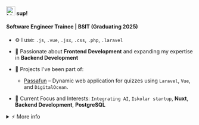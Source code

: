 #### <img src="https://user-images.githubusercontent.com/1303154/88677602-1635ba80-d120-11ea-84d8-d263ba5fc3c0.gif" width="24px" alt="hi"> sup!

#### Software Engineer Trainee | BSIT (Graduating 2025)


- ⚙️ I use: `.js`, `.vue`, `.jsx`, `.css`, `.php`, `.laravel`
- 🚀 Passionate about **Frontend Development** and expanding my expertise in **Backend Development**
- 🌟 Projects I've been part of:  
  - [Passafun](https://play.passafund.com/) – Dynamic web application for quizzes using `Laravel`, `Vue`, and `DigitalOcean`.  

- 🎯 Current Focus and Interests: `Integrating AI`, `Iskolar startup`, **Nuxt**, **Backend Development**, **PostgreSQL**

<details>
<summary>⚡️ More info</summary>
<br />

- 🎓 **Education**: BS in Information Technology, graduating in 2025  
- 💻 **Technologies**: Laravel, Vue.js, ReactJS, Tailwind CSS, PostgreSQL, MySQL  
- 🌟 **Hobbies**: Exploring AI integration, learning new technologies, and building impactful projects.  

</details>
